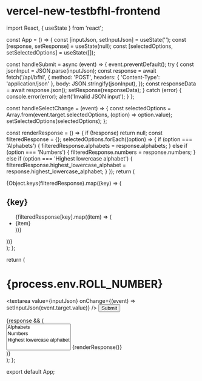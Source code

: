 # vercel-new-testbfhl-frontend
import React, { useState } from 'react';

const App = () => {
  const [inputJson, setInputJson] = useState('');
  const [response, setResponse] = useState(null);
  const [selectedOptions, setSelectedOptions] = useState([]);

  const handleSubmit = async (event) => {
    event.preventDefault();
    try {
      const jsonInput = JSON.parse(inputJson);
      const response = await fetch('/api/bfhl', {
        method: 'POST',
        headers: { 'Content-Type': 'application/json' },
        body: JSON.stringify(jsonInput),
      });
      const responseData = await response.json();
      setResponse(responseData);
    } catch (error) {
      console.error(error);
      alert('Invalid JSON input');
    }
  };

  const handleSelectChange = (event) => {
    const selectedOptions = Array.from(event.target.selectedOptions, (option) => option.value);
    setSelectedOptions(selectedOptions);
  };

  const renderResponse = () => {
    if (!response) return null;
    const filteredResponse = {};
    selectedOptions.forEach((option) => {
      if (option === 'Alphabets') {
        filteredResponse.alphabets = response.alphabets;
      } else if (option === 'Numbers') {
        filteredResponse.numbers = response.numbers;
      } else if (option === 'Highest lowercase alphabet') {
        filteredResponse.highest_lowercase_alphabet = response.highest_lowercase_alphabet;
      }
    });
    return (
      <div>
        {Object.keys(filteredResponse).map((key) => (
          <div key={key}>
            <h2>{key}</h2>
            <ul>
              {filteredResponse[key].map((item) => (
                <li key={item}>{item}</li>
              ))}
            </ul>
          </div>
        ))}
      </div>
    );
  };

  return (
    <div>
      <h1>{process.env.ROLL_NUMBER}</h1>
      <form onSubmit={handleSubmit}>
        <textarea value={inputJson} onChange={(event) => setInputJson(event.target.value)} />
        <button type="submit">Submit</button>
      </form>
      {response && (
        <div>
          <select multiple value={selectedOptions} onChange={handleSelectChange}>
            <option value="Alphabets">Alphabets</option>
            <option value="Numbers">Numbers</option>
            <option value="Highest lowercase alphabet">Highest lowercase alphabet</option>
          </select>
          {renderResponse()}
        </div>
      )}
    </div>
  );
};

export default App;
